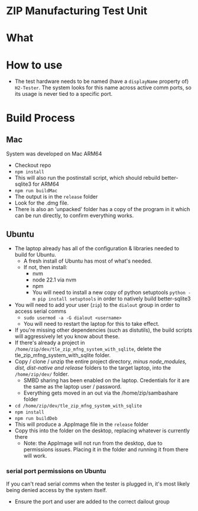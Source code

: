 # ZIP Manufacturing Test Unit

# What

# How to use
- The test hardware needs to be named (have a `displayName` property of) `H2-Tester`. The system looks for this name across active comm ports, so its usage is never tied to a specific port.

# Build Process
## Mac
System was developed on Mac ARM64
- Checkout repo
- `npm install`
- This will also run the postinstall script, which should rebuild better-sqlite3 for ARM64
- `npm run buildMac`
- The output is in the `release` folder
- Look for the .dmg file.
- There is also an 'unpacked' folder has a copy of the program in it which can be run directly, to confirm everything works.

## Ubuntu
- The laptop already has all of the configuration & libraries needed to build for Ubuntu.
  - A fresh install of Ubuntu has most of what's needed.
  - If not, then install:
    - nvm
    - node 22.1 via nvm
    - npm
    - You will need to install a new copy of python setuptools `python -m pip install setuptools` in order to natively build better-sqlite3
- You will need to add your user (`zip`) to the `dialout` group in order to access serial comms
  - `sudo usermod -a -G dialout <username>`
  - You will need to restart the laptop for this to take effect.
- If you're missing other dependencies (such as distutils), the build scripts will aggressively let you know about these.
- If there's already a project in `/home/zip/dev/tle_zip_mfng_system_with_sqlite`, delete the tle_zip_mfng_system_with_sqlite folder.
- Copy / clone / unzip the entire project directory, *minus node_modules, dist, dist-native and release* folders  to the target laptop, into the `/home/zip/dev/` folder.
  - SMBD sharing has been enabled on the laptop. Credentials for it are the same as the laptop user / password. 
  - Everything gets moved in an out via the /home/zip/sambashare folder
- `cd /home/zip/dev/tle_zip_mfng_system_with_sqlite`
- `npm install`
- `npm run buildDeb`
- This will produce a .AppImage file in the `release` folder
- Copy this into the folder on the desktop, replacing whatever is currently there
  - Note: the AppImage will not run from the desktop, due to permissions issues. Placing it in the folder and running it from there will work.


### serial port permissions on Ubuntu
If you can't read serial comms when the tester is plugged in, it's most likely being denied access by the system itself.
- Ensure the port and user are added to the correct dailout group
